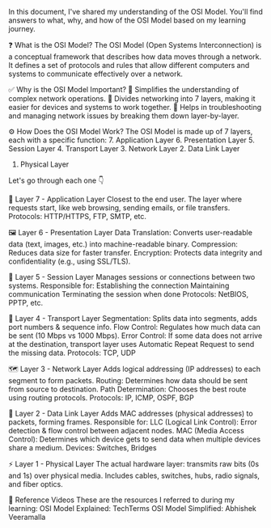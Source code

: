 In this document, I've shared my understanding of the OSI Model. You'll find answers to what, why, and how of the OSI Model based on my learning journey.


❓ What is the OSI Model?
The OSI Model (Open Systems Interconnection) is a conceptual framework that describes how data moves through a network. 
It defines a set of protocols and rules that allow different computers and systems to communicate effectively over a network.


✅ Why is the OSI Model Important?
🧠 Simplifies the understanding of complex network operations.
🧱 Divides networking into 7 layers, making it easier for devices and systems to work together.
🔧 Helps in troubleshooting and managing network issues by breaking them down layer-by-layer.


⚙️ How Does the OSI Model Work?
The OSI Model is made up of 7 layers, each with a specific function:
7. Application Layer
6. Presentation Layer
5. Session Layer
4. Transport Layer
3. Network Layer
2. Data Link Layer
1. Physical Layer


Let's go through each one 👇

📱 Layer 7 - Application Layer
Closest to the end user.
The layer where requests start, like web browsing, sending emails, or file transfers.
Protocols: HTTP/HTTPS, FTP, SMTP, etc.


🖼️ Layer 6 - Presentation Layer
Data Translation: Converts user-readable data (text, images, etc.) into machine-readable binary.
Compression: Reduces data size for faster transfer.
Encryption: Protects data integrity and confidentiality (e.g., using SSL/TLS).


🧩 Layer 5 - Session Layer
Manages sessions or connections between two systems.
Responsible for:
Establishing the connection
Maintaining communication
Terminating the session when done
Protocols: NetBIOS, PPTP, etc.


🚚 Layer 4 - Transport Layer
Segmentation: Splits data into segments, adds port numbers & sequence info.
Flow Control: Regulates how much data can be sent (10 Mbps vs 1000 Mbps).
Error Control: If some data does not arrive at the destination, transport layer uses Automatic Repeat Request to send the missing data. 
Protocols: TCP, UDP


🗺️ Layer 3 - Network Layer
Adds logical addressing (IP addresses) to each segment to form packets.
Routing: Determines how data should be sent from source to destination.
Path Determination: Chooses the best route using routing protocols.
Protocols: IP, ICMP, OSPF, BGP


🧷 Layer 2 - Data Link Layer
Adds MAC addresses (physical addresses) to packets, forming frames.
Responsible for:
LLC (Logical Link Control): Error detection & flow control between adjacent nodes.
MAC (Media Access Control): Determines which device gets to send data when multiple devices share a medium.
Devices: Switches, Bridges


⚡ Layer 1 - Physical Layer
The actual hardware layer: transmits raw bits (0s and 1s) over physical media.
Includes cables, switches, hubs, radio signals, and fiber optics.



🎥 Reference Videos
These are the resources I referred to during my learning:
OSI Model Explained: TechTerms
OSI Model Simplified: Abhishek Veeramalla

